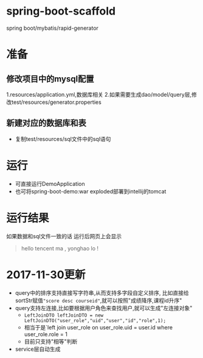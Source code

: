 # spring-boot-scaffold
spring boot/mybatis/rapid-generator
# 准备
## 修改项目中的mysql配置
1.resources/application.yml,数据库相关
2.如果需要生成dao/model/query层,修改test/resources/generator.properties
## 新建对应的数据库和表
- 复制test/resources/sql文件中的sql语句
# 运行
- 可直接运行DemoApplication
- 也可将spring-boot-demo:war exploded部署到intellij的tomcat
# 运行结果
如果数据和sql文件一致的话
运行后网页上会显示
> hello tencent ma , yonghao lo !

# 2017-11-30更新
- query中的排序支持直接写字符串,从而支持多字段自定义排序,
比如直接给sortStr赋值`"score desc courseid"`,就可以按照"成绩降序,课程id升序"
- query支持左连接,比如要根据用户角色来查找用户,就可以生成"左连接对象"
    - `LeftJoinDTO leftJoinDTO = new LeftJoinDTO("user_role","uid","user","id","role",1);`
    - 相当于是`left join user_role on user_role.uid = user.id where user_role.role = 1
    - 目前只支持"相等"判断
- service层自动生成
